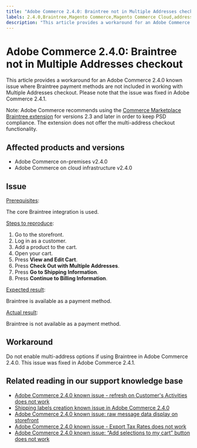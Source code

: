 ```yaml
---
title: "Adobe Commerce 2.4.0: Braintree not in Multiple Addresses checkout"
labels: 2.4.0,Braintree,Magento Commerce,Magento Commerce Cloud,address,checkout,known issues,payment,payment method,troubleshooting,Adobe Commerce,cloud infrastructure,on-premises
description: "This article provides a workaround for an Adobe Commerce 2.4.0 known issue where Braintree payment methods are not included in working with Multiple Addresses checkout. Please note that the issue was fixed in Adobe Commerce 2.4.1."
---
```


# Adobe Commerce 2.4.0: Braintree not in Multiple Addresses checkout

This article provides a workaround for an Adobe Commerce 2.4.0 known issue where Braintree payment methods are not included in working with Multiple Addresses checkout. Please note that the issue was fixed in Adobe Commerce 2.4.1.

Note: Adobe Commerce recommends using the [Commerce Marketplace Braintree extension](https://marketplace.magento.com/paypal-module-braintree.html) for versions 2.3 and later in order to keep PSD compliance. The extension does not offer the multi-address checkout functionality.

## Affected products and versions

* Adobe Commerce on-premises v2.4.0
* Adobe Commerce on cloud infrastructure v2.4.0

## Issue

<ins>Prerequisites</ins>:

The core Braintree integration is used.

<ins>Steps to reproduce</ins>:

1. Go to the storefront.
1. Log in as a customer.
1. Add a product to the cart.
1. Open your cart.
1. Press **View and Edit Cart**.
1. Press **Check Out with Multiple Addresses**.
1. Press **Go to Shipping Information**.
1. Press **Continue to Billing Information**.

<ins>Expected result</ins>:

Braintree is available as a payment method.

<ins>Actual result</ins>:

Braintree is not available as a payment method.

## Workaround

Do not enable multi-address options if using Braintree in Adobe Commerce 2.4.0. This issue was fixed in Adobe Commerce 2.4.1.

## Related reading in our support knowledge base

* [Adobe Commerce 2.4.0 known issue - refresh on Customer's Activities does not work](https://support.magento.com/hc/en-us/articles/360046091332)
* [Shipping labels creation known issue in Adobe Commerce 2.4.0](https://support.magento.com/hc/en-us/articles/360046750171-Shipping-labels-creation-known-issue-in-Magento-2-4-0)
* [Adobe Commerce 2.4.0 known issue: raw message data display on storefront](https://support.magento.com/hc/en-us/articles/360045804332)
* [Adobe Commerce 2.4.0 known issue - Export Tax Rates does not work](https://support.magento.com/hc/en-us/articles/360045850032)
* [Adobe Commerce 2.4.0 known issue: “Add selections to my cart” button does not work](https://support.magento.com/hc/en-us/articles/360045838312-Magento-2-4-0-known-issue-Add-selections-to-my-cart-button-does-not-work)
